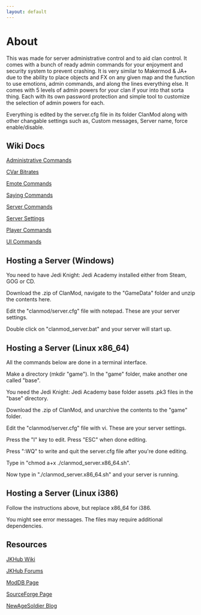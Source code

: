 ```yaml
---
layout: default
---
```


# [](#header-1)About

This was made for server administrative control and to aid clan control. It comes with a bunch of ready admin commands for your enjoyment and security system to prevent crashing. It is very similar to Makermod & JA+ due to the ability to place objects and FX on any given map and the function to use emotions, admin commands, and along the lines everything else. It comes with 5 levels of admin powers for your clan if your into that sorta thing. Each with its own password protection and simple tool to customize the selection of admin powers for each.

Everything is edited by the server.cfg file in its folder ClanMod along with other changable settings such as, Custom messages, Server name, force enable/disable.

## [](#header-2)Wiki Docs

[Administrative Commands](https://github.com/erfg12/clanmod-jka/wiki/Admin-Commands)

[CVar Bitrates](https://github.com/erfg12/clanmod-jka/wiki/CVAR-Bitrates)

[Emote Commands](https://github.com/erfg12/clanmod-jka/wiki/Emote-Commands)

[Saying Commands](https://github.com/erfg12/clanmod-jka/wiki/Saying-Commands)

[Server Commands](https://github.com/erfg12/clanmod-jka/wiki/Server-Commands)

[Server Settings](https://github.com/erfg12/clanmod-jka/wiki/Server-CVARs)

[Player Commands](https://github.com/erfg12/clanmod-jka/wiki/Standard-Commands)

[UI Commands](https://github.com/erfg12/clanmod-jka/wiki/UI-Commands)

## [](#header-2)Hosting a Server (Windows)

You need to have Jedi Knight: Jedi Academy installed either from Steam, GOG or CD.

Download the .zip of ClanMod, navigate to the "GameData" folder and unzip the contents here.

Edit the "clanmod/server.cfg" file with notepad. These are your server settings.

Double click on "clanmod_server.bat" and your server will start up.

## [](#header-2)Hosting a Server (Linux x86_64)

All the commands below are done in a terminal interface.

Make a directory (mkdir "game"). In the "game" folder, make another one called "base".

You need the Jedi Knight: Jedi Academy base folder assets .pk3 files in the "base" directory.

Download the .zip of ClanMod, and unarchive the contents to the "game" folder.

Edit the "clanmod/server.cfg" file with vi. These are your server settings.

Press the "I" key to edit. Press "ESC" when done editing.

Press ":WQ" to write and quit the server.cfg file after you're done editing.

Type in "chmod a+x ./clanmod_server.x86_64.sh".

Now type in "./clanmod_server.x86_64.sh" and your server is running.

## [](#header-2)Hosting a Server (Linux i386)

Follow the instructions above, but replace x86_64 for i386.

You might see error messages. The files may require additional dependencies.

## [](#header-2)Resources

[JKHub Wiki](https://jkhub.org/wiki/index.php?title=ClanMod)

[JKHub Forums](https://jkhub.org/forum/123-clanmod)

[ModDB Page](http://www.moddb.com/mods/clan-mod/)

[SourceForge Page](https://sourceforge.net/projects/roarjk3mod/?source=directory)

[NewAgeSoldier Blog](http://newagesoldier.com/clanmod)
